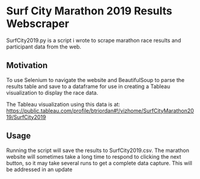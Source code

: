 # Surf City Marathon 2019 Results Webscraper

SurfCity2019.py is a script i wrote to scrape marathon race results and participant data from the web.

## Motivation
To use Selenium to navigate the website and BeautifulSoup to parse the results table and 
save to a dataframe for use in creating a Tableau visualization to display the race data.

The Tableau visualization using this data is at:
 https://public.tableau.com/profile/btriordan#!/vizhome/SurfCityMarathon2019/SurfCity2019


## Usage
Running the script will save the results to SurfCity2019.csv.  The marathon website will sometimes 
take a long time to respond to clicking the next button, so it may take several runs to get 
a complete data capture. This will be addressed in an update

